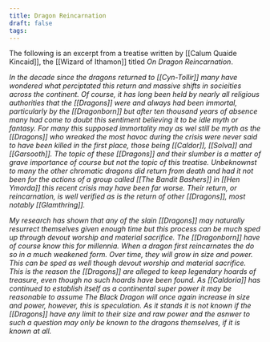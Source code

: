 ```yaml
---
title: Dragon Reincarnation
draft: false
tags:
---
```

The following is an excerpt from a treatise written by [[Calum Quaide Kincaid]], the [[Wizard of Ithamon]] titled *On Dragon Reincarnation*. 

*In the decade since the dragons returned to [[Cyn-Tollir]] many have wondered what perciptated this return and massive shifts in socieities across the continent. Of course, it has long been held by nearly all religious authorities that the [[Dragons]] were and always had been immortal, particularly by the [[Dragonborn]] but after ten thousand years of absence many had come to doubt this sentiment believing it to be idle myth or fantasy. For many this supposed immortality may as wel still be myth as the [[Dragons]] who wreaked the most havoc during the crisis were never said to have been killed in the first place, those being [[Caldor]], [[Solva]] and [[Garsooth]]. The topic of these [[Dragons]] and their slumber is a matter of grave importance of course but not the topic of this treatise. Unbeknownst to many the other chromatic dragons did return from death and had it not been for the actions of a group called [[The Bandit Bashers]] in [[Hen Ymorda]] this recent crisis may have been far worse. Their return, or reincarnation, is well verified as is the return of other [[Dragons]], most notably [[Glamthring]].*

*My research has shown that any of the slain [[Dragons]] may naturally resurrect themselves given enough time but this process can be much sped up through devout worship and material sacrifice. The [[Dragonborn]] have of course know this for millennia. When a dragon first reincarnates the do so in a much weakened form. Over time, they will grow in size and power. This can be sped as well though devout worship and material sacrifice. This is the reason the [[Dragons]] are alleged to keep legendary hoards of treasure, even though no such hoards have been found. As [[Caldoria]] has continued to establish itself as a continental super power it may be reasonable to assume The Black Dragon will once again increase in size and power, however, this is speculation. As it stands it is not known if the [[Dragons]] have any limit to their size and raw power and the asnwer to such a question may only be known to the dragons themselves, if it is known at all.*

